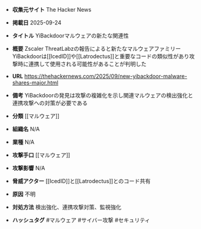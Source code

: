- **収集元サイト**
The Hacker News

- **掲載日**
2025-09-24

- **タイトル**
YiBackdoorマルウェアの新たな関連性

- **概要**
Zscaler ThreatLabzの報告によると新たなマルウェアファミリーYiBackdoorは[[IcedID]]や[[Latrodectus]]と重要なコードの類似性があり攻撃時に連携して使用される可能性があることが判明した

- **URL**
https://thehackernews.com/2025/09/new-yibackdoor-malware-shares-major.html

- **備考**
YiBackdoorの発見は攻撃の複雑化を示し関連マルウェアの検出強化と連携攻撃への対策が必要である

- **分類**
[[マルウェア]]

- **組織名**
N/A

- **業種**
N/A

- **攻撃手口**
[[マルウェア]]

- **攻撃影響**
N/A

- **脅威アクター**
[[IcedID]]と[[Latrodectus]]とのコード共有

- **原因**
不明

- **対処方法**
検出強化、連携攻撃対策、監視強化

- **ハッシュタグ**
#マルウェア #サイバー攻撃 #セキュリティ
